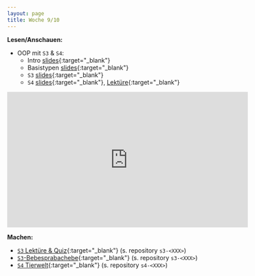 ```yaml
---
layout: page
title: Woche 9/10
---
```


**Lesen/Anschauen:**

- OOP mit `S3` & `S4`:
    - Intro [slides](slides/oop-intro.html){:target="_blank"}
    - Basistypen [slides](slides/oop-base.html){:target="_blank"}
    - `S3` [slides](slides/oop-s3.html){:target="_blank"}
    - `S4` [slides](slides/oop-s4.html){:target="_blank"}, [Lektüre](ex/s4-reading-ex.html){:target="_blank"}
<iframe width="560" height="315" src="https://www.youtube-nocookie.com/embed/videoseries?list=PLMyWaJl2LoXxjT3H2qUxfnPDRr9Ku0lpJ" frameborder="0" allow="accelerometer; autoplay; encrypted-media; gyroscope; picture-in-picture" allowfullscreen></iframe>    

**Machen:**

- [`S3` Lektüre & Quiz](ex/s3-hadley-ex.html){:target="_blank"}  (s. repository `s3-<XXX>`)
- [`S3`-Bebesprabachebe](ex/s3-bb-ex.html){:target="_blank"} (s. repository `s3-<XXX>`)
- [`S4` Tierwelt](ex/s4-animal-ex.html){:target="_blank"} (s. repository `s4-<XXX>`)
